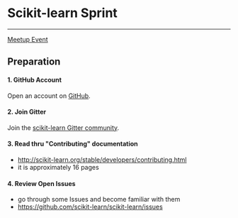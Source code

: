 # Scikit-learn Sprint  
 
---

[Meetup Event](https://www.meetup.com/NYC-Women-in-Machine-Learning-Data-Science/events/237123181/)

## Preparation

#### 1.  GitHub Account
Open an account on [GitHub](https://github.com/).

#### 2.  Join Gitter
Join the [scikit-learn Gitter community](https://gitter.im/scikit-learn/home).  

#### 3.  Read thru "Contributing" documentation 
* http://scikit-learn.org/stable/developers/contributing.html 
* it is approximately 16 pages

#### 4.  Review Open Issues 
* go through some Issues and become familiar with them 
* https://github.com/scikit-learn/scikit-learn/issues
